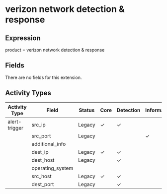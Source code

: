 verizon network detection & response
====================================

Expression
----------

product = verizon network detection & response

Fields
------

There are no fields for this extension.

Activity Types
--------------

| Activity Type | Field            | Status | Core     | Detection | Informational |
| ------------- | ---------------- | ------ | -------- | --------- | ------------- |
| alert-trigger | src_ip           | Legacy | &#10003; | &#10003;  |               |
|               | src_port         | Legacy |          |           | &#10003;      |
|               | additional_info  |        |          |           |               |
|               | dest_ip          | Legacy | &#10003; | &#10003;  |               |
|               | dest_host        | Legacy |          | &#10003;  |               |
|               | operating_system |        |          |           |               |
|               | src_host         | Legacy | &#10003; | &#10003;  |               |
|               | dest_port        | Legacy |          | &#10003;  |               |

